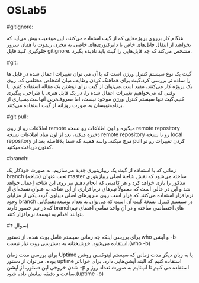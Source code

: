 # OSLab5 
#gitignore:

هنگام کار برروی پروژه‌هایی که از گیت استفاده می‌کنند، این موقعیت پیش می‌آید که بخواهید از انتقال فایل‌های خاص یا دایرکتوری‌های خاصی به مخزن ریموت یا همان سرور جلوگیری کنید.فایل gitignore. مشخص می‌کند که چه فایل‌هایی را گیت باید نادیده بگیرد.

#git:

گیت یک نوع سیستم کنترل ورژن است که با آن می توان تغییرات اعمال شده در فایل ها را ساده تر بررسی کرد.گیت برای هماهنگ کردن وظایف میان اشخاص مختلفی که، روی یک پروژه کار می‌کنند، مفید است.می‌توان از گیت برای نوشتن یک مقاله استفاده کنیم، یا وقتی که می‌خواهیم تغییرات اعمال شده را، در یک فایل هنری یا طراحی، پیگیری کنیم.گیت تنها سیستم کنترل ورژن موجود نیست، اما معروف‌ترین آنهاست.بسیاری از برنامه‌نویسان به صورت روزانه از گیت استفاده می‌کنند.

#git pull:

اطلاعات رو از روی remote میگیره و اون اطلاعات رو نسخه remote repository ذخیره میکنه، بعد از اون میاد اطلاعات نسخه remote repository رو با نسخه local repository مرج میکنه. واسه همینه که شما بلافاصله بعد از pull کردن تغییرات رو تو کدتون دریافت میکنید.

#branch:

زمانی که با استفاده از گیت یک ریپازیتوری جدید می‌سازیم، به صورت خودکار یک branch (شاخه) تحت عنوان master ساخته می‌شود که نقش شاخهٔ اصلی ریپازیتوری مذکور را بازی خواهد کرد و هر کامیتی که انجام دهیم نیز روی این شاخه اِعمال خواهد شد و این در حالی است که معمولاً‌ تیم‌های نرم‌افزاری از این شاخه به عنوان نسخه‌ای از نرم‌افزار استفاده می‌کنند که قرار است روی سرورهای اصلی دیپلوی گردد.یکی از مزایای وجود branch در سیستم کنترل نسخهٔ گیت آن است که می‌توان به تعداد توسعه‌دهندگانی که در تیم حضور دارند branchهای اختصاصی ساخته و در آنِ واحد تمامی اعضای تیم بتوانند اقدام به توسعهٔ نرم‌افزار کنند.

#سوال ۴)

برای بررسی اینکه چه زمانی سیستم عامل بوت شده، از دستور who و آپشن -b استفاده می‌شود. خوشبختانه به دسترسی روت نیاز نیست.(who -b)

برای بررسی مدت زمان Uptime یا به زبان دیگر مدت زمانی که سیستم لینوکسی روشن بوده، می‌توان از دستور uptime استفاده کنیم که البته آپشن‌هایی دارد. برای خواناتر شدن خروجی این دستور، از آپشن -p استفاده می کنیم تا آپ‌تایم به صورت تعداد روز و ساعت و دقیقه نمایش داده شود.(uptime -p)
